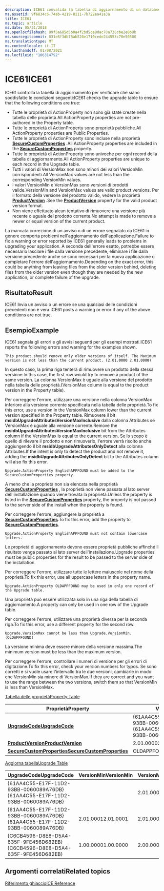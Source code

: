 ```yaml
---
description: ICE61 convalida la tabella di aggiornamento di un database di Windows Installer.
ms.assetid: 9f6834c6-74eb-4219-8111-7b722ea41a3a
title: ICE61
ms.topic: article
ms.date: 05/31/2018
ms.openlocfilehash: 89f5a685d5b0a4f2bd5ce8dac70a738cbe2e0b9b
ms.sourcegitcommit: 831e8f3db78ab820e1710cede244553c70e50500
ms.translationtype: MT
ms.contentlocale: it-IT
ms.lasthandoff: 01/08/2021
ms.locfileid: "106314792"
---
```

# <a name="ice61"></a><span data-ttu-id="81692-103">ICE61</span><span class="sxs-lookup"><span data-stu-id="81692-103">ICE61</span></span>

<span data-ttu-id="81692-104">ICE61 controlla la tabella di aggiornamento per verificare che siano soddisfatte le condizioni seguenti:</span><span class="sxs-lookup"><span data-stu-id="81692-104">ICE61 checks the upgrade table to ensure that the following conditions are true:</span></span>

-   <span data-ttu-id="81692-105">Tutte le proprietà di ActionProperty non sono già state create nella tabella delle proprietà.</span><span class="sxs-lookup"><span data-stu-id="81692-105">All ActionProperty properties are not pre-authored in the Property table.</span></span>
-   <span data-ttu-id="81692-106">Tutte le proprietà di ActionProperty sono proprietà pubbliche.</span><span class="sxs-lookup"><span data-stu-id="81692-106">All ActionProperty properties are Public Properties.</span></span>
-   <span data-ttu-id="81692-107">Tutte le proprietà di ActionProperty sono incluse nella proprietà [**SecureCustomProperties**](securecustomproperties.md) .</span><span class="sxs-lookup"><span data-stu-id="81692-107">All ActionProperty properties are included in the [**SecureCustomProperties**](securecustomproperties.md) property.</span></span>
-   <span data-ttu-id="81692-108">Tutte le proprietà di ActionProperty sono univoche per ogni record della tabella di aggiornamento.</span><span class="sxs-lookup"><span data-stu-id="81692-108">All ActionProperty properties are unique to each record in the Upgrade table.</span></span>
-   <span data-ttu-id="81692-109">Tutti i valori di VersionMax non sono minori dei valori VersionMin corrispondenti.</span><span class="sxs-lookup"><span data-stu-id="81692-109">All VersionMax values are not less than the corresponding VersionMin values.</span></span>
-   <span data-ttu-id="81692-110">I valori VersionMin e VersionMax sono versioni di prodotti valide.</span><span class="sxs-lookup"><span data-stu-id="81692-110">VersionMin and VersionMax values are valid product versions.</span></span> <span data-ttu-id="81692-111">Per il formato della versione del prodotto valido, vedere la proprietà [**ProductVersion**](productversion.md) .</span><span class="sxs-lookup"><span data-stu-id="81692-111">See the [**ProductVersion**](productversion.md) property for the valid product version format.</span></span>
-   <span data-ttu-id="81692-112">Non viene effettuato alcun tentativo di rimuovere una versione più recente o uguale del prodotto corrente.</span><span class="sxs-lookup"><span data-stu-id="81692-112">No attempt is made to remove a newer or equal version of the current product.</span></span>

<span data-ttu-id="81692-113">La mancata correzione di un avviso o di un errore segnalato da ICE61 in genere comporta problemi nell'aggiornamento dell'applicazione.</span><span class="sxs-lookup"><span data-stu-id="81692-113">Failure to fix a warning or error reported by ICE61 generally leads to problems in upgrading your application.</span></span> <span data-ttu-id="81692-114">A seconda dell'errore esatto, potrebbe essere necessario lasciare i file dalla versione precedente, eliminare i file dalla versione precedente anche se sono necessari per la nuova applicazione o completare l'errore dell'aggiornamento.</span><span class="sxs-lookup"><span data-stu-id="81692-114">Depending on the exact error, this could be anything from leaving files from the older version behind, deleting files from the older version even though they are needed by the new application, or complete failure of the upgrade.</span></span>

## <a name="result"></a><span data-ttu-id="81692-115">Risultato</span><span class="sxs-lookup"><span data-stu-id="81692-115">Result</span></span>

<span data-ttu-id="81692-116">ICE61 Invia un avviso o un errore se una qualsiasi delle condizioni precedenti non è vera.</span><span class="sxs-lookup"><span data-stu-id="81692-116">ICE61 posts a warning or error if any of the above conditions are not true.</span></span>

## <a name="example"></a><span data-ttu-id="81692-117">Esempio</span><span class="sxs-lookup"><span data-stu-id="81692-117">Example</span></span>

<span data-ttu-id="81692-118">ICE61 segnala gli errori e gli avvisi seguenti per gli esempi mostrati.</span><span class="sxs-lookup"><span data-stu-id="81692-118">ICE61 reports the following errors and warning for the examples shown.</span></span>

``` syntax
This product should remove only older versions of itself. The Maximum version is not less than the current product. (2.01.0000 2.01.0000)
```

<span data-ttu-id="81692-119">In questo caso, la prima riga tenterà di rimuovere un prodotto della stessa versione.</span><span class="sxs-lookup"><span data-stu-id="81692-119">In this case, the first row would try to remove a product of the same version.</span></span> <span data-ttu-id="81692-120">La colonna VersionMax è uguale alla versione del prodotto nella tabella delle proprietà.</span><span class="sxs-lookup"><span data-stu-id="81692-120">(VersionMax column is equal to the product version in the Property table).</span></span>

<span data-ttu-id="81692-121">Per correggere l'errore, utilizzare una versione nella colonna VersionMax inferiore alla versione corrente specificata nella tabella delle proprietà.</span><span class="sxs-lookup"><span data-stu-id="81692-121">To fix this error, use a version in the VersionMax column lower than the current version specified in the Property table.</span></span> <span data-ttu-id="81692-122">Rimuovere il bit **msidbUpgradeAttributesVersionMaxInclusive** dalla colonna Attributes se VersionMax è uguale alla versione corrente.</span><span class="sxs-lookup"><span data-stu-id="81692-122">Remove the **msidbUpgradeAttributesVersionMaxInclusive** bit from the Attributes column if the VersionMax is equal to the current version.</span></span> <span data-ttu-id="81692-123">Se lo scopo è quello di rilevare il prodotto e non rimuoverlo, l'errore verrà risolto anche aggiungendo il bit **msidbUpgradeAttributesOnlyDetect** alla colonna Attributes.</span><span class="sxs-lookup"><span data-stu-id="81692-123">If the intent is only to detect the product and not remove it, adding the **msidbUpgradeAttributesOnlyDetect** bit to the Attributes column will also fix this error.</span></span>

``` syntax
Upgrade.ActionProperty EnglishAPPFOUND must be added to the SecureCustomProperties property.
```

<span data-ttu-id="81692-124">A meno che la proprietà non sia elencata nella proprietà [**SecureCustomProperties**](securecustomproperties.md) , la proprietà non viene passata al lato server dell'installazione quando viene trovata la proprietà.</span><span class="sxs-lookup"><span data-stu-id="81692-124">Unless the property is listed in the [**SecureCustomProperties**](securecustomproperties.md) property, the property is not passed to the server side of the install when the property is found.</span></span>

<span data-ttu-id="81692-125">Per correggere l'errore, aggiungere la proprietà a [**SecureCustomProperties**](securecustomproperties.md).</span><span class="sxs-lookup"><span data-stu-id="81692-125">To fix this error, add the property to [**SecureCustomProperties**](securecustomproperties.md).</span></span>

``` syntax
Upgrade.ActionProperty EnglishAPPFOUND must not contain lowercase letters.
```

<span data-ttu-id="81692-126">Le proprietà di aggiornamento devono essere proprietà pubbliche affinché il risultato venga passato al lato server dell'installazione.</span><span class="sxs-lookup"><span data-stu-id="81692-126">Upgrade properties must be public properties for the result to be passed to the server side of the installation.</span></span>

<span data-ttu-id="81692-127">Per correggere l'errore, utilizzare tutte le lettere maiuscole nel nome della proprietà.</span><span class="sxs-lookup"><span data-stu-id="81692-127">To fix this error, use all uppercase letters in the property name.</span></span>

``` syntax
Upgrade.ActionProperty OLDAPPFOUND may be used in only one record of the Upgrade table.
```

<span data-ttu-id="81692-128">Una proprietà può essere utilizzata solo in una riga della tabella di aggiornamento.</span><span class="sxs-lookup"><span data-stu-id="81692-128">A property can only be used in one row of the Upgrade table.</span></span>

<span data-ttu-id="81692-129">Per correggere l'errore, utilizzare una proprietà diversa per la seconda riga.</span><span class="sxs-lookup"><span data-stu-id="81692-129">To fix this error, use a different property for the second row.</span></span>

``` syntax
Upgrade.VersionMax cannot be less than Upgrade.VersionMin. (OLDAPPFOUND)
```

<span data-ttu-id="81692-130">La versione minima deve essere minore della versione massima.</span><span class="sxs-lookup"><span data-stu-id="81692-130">The minimum version must be less than the maximum version.</span></span>

<span data-ttu-id="81692-131">Per correggere l'errore, controllare i numeri di versione per gli errori di digitazione.</span><span class="sxs-lookup"><span data-stu-id="81692-131">To fix this error, check your version numbers for typos.</span></span> <span data-ttu-id="81692-132">Se sono corretti e si vuole usare l'intervallo tra le due versioni, cambiarle in modo che VersionMin sia minore di VersionMax.</span><span class="sxs-lookup"><span data-stu-id="81692-132">If they are correct and you want to use the range between the two versions, switch them so that VersionMin is less than VersionMax.</span></span>

[<span data-ttu-id="81692-133">Tabella delle proprietà</span><span class="sxs-lookup"><span data-stu-id="81692-133">Property Table</span></span>](property-table.md)



| <span data-ttu-id="81692-134">Proprietà</span><span class="sxs-lookup"><span data-stu-id="81692-134">Property</span></span>                                                 | <span data-ttu-id="81692-135">Valore</span><span class="sxs-lookup"><span data-stu-id="81692-135">Value</span></span>                                  |
|----------------------------------------------------------|----------------------------------------|
| [<span data-ttu-id="81692-136">**UpgradeCode**</span><span class="sxs-lookup"><span data-stu-id="81692-136">**UpgradeCode**</span></span>](upgradecode.md)                       | <span data-ttu-id="81692-137">{61AA4C55-E17F-11D2-93BB-0060089A76DB}</span><span class="sxs-lookup"><span data-stu-id="81692-137">{61AA4C55-E17F-11D2-93BB-0060089A76DB}</span></span> |
| [<span data-ttu-id="81692-138">**ProductVersion**</span><span class="sxs-lookup"><span data-stu-id="81692-138">**ProductVersion**</span></span>](productversion.md)                 | <span data-ttu-id="81692-139">2.01.0000</span><span class="sxs-lookup"><span data-stu-id="81692-139">2.01.0000</span></span>                              |
| [<span data-ttu-id="81692-140">**SecureCustomProperties**</span><span class="sxs-lookup"><span data-stu-id="81692-140">**SecureCustomProperties**</span></span>](securecustomproperties.md) | <span data-ttu-id="81692-141">OLDAPPFOUND</span><span class="sxs-lookup"><span data-stu-id="81692-141">OLDAPPFOUND</span></span>                            |



 

[<span data-ttu-id="81692-142">Aggiorna tabella</span><span class="sxs-lookup"><span data-stu-id="81692-142">Upgrade Table</span></span>](upgrade-table.md)



| <span data-ttu-id="81692-143">UpgradeCode</span><span class="sxs-lookup"><span data-stu-id="81692-143">UpgradeCode</span></span>                            | <span data-ttu-id="81692-144">VersionMin</span><span class="sxs-lookup"><span data-stu-id="81692-144">VersionMin</span></span> | <span data-ttu-id="81692-145">VersionMax</span><span class="sxs-lookup"><span data-stu-id="81692-145">VersionMax</span></span> | <span data-ttu-id="81692-146">Linguaggio</span><span class="sxs-lookup"><span data-stu-id="81692-146">Language</span></span> | <span data-ttu-id="81692-147">Attributi</span><span class="sxs-lookup"><span data-stu-id="81692-147">Attributes</span></span> | <span data-ttu-id="81692-148">Rimuovi</span><span class="sxs-lookup"><span data-stu-id="81692-148">Remove</span></span>                | <span data-ttu-id="81692-149">ActionProperty</span><span class="sxs-lookup"><span data-stu-id="81692-149">ActionProperty</span></span>  |
|----------------------------------------|------------|------------|----------|------------|-----------------------|-----------------|
| <span data-ttu-id="81692-150">{61AA4C55-E17F-11D2-93BB-0060089A76DB}</span><span class="sxs-lookup"><span data-stu-id="81692-150">{61AA4C55-E17F-11D2-93BB-0060089A76DB}</span></span> |            | <span data-ttu-id="81692-151">2.01.0000</span><span class="sxs-lookup"><span data-stu-id="81692-151">2.01.0000</span></span>  |          | <span data-ttu-id="81692-152">513</span><span class="sxs-lookup"><span data-stu-id="81692-152">513</span></span>        |                       | <span data-ttu-id="81692-153">OLDAPPFOUND</span><span class="sxs-lookup"><span data-stu-id="81692-153">OLDAPPFOUND</span></span>     |
| <span data-ttu-id="81692-154">{61AA4C55-E17F-11D2-93BB-0060089A76DB}</span><span class="sxs-lookup"><span data-stu-id="81692-154">{61AA4C55-E17F-11D2-93BB-0060089A76DB}</span></span> | <span data-ttu-id="81692-155">2.01.0001</span><span class="sxs-lookup"><span data-stu-id="81692-155">2.01.0001</span></span>  | <span data-ttu-id="81692-156">2.01.0000</span><span class="sxs-lookup"><span data-stu-id="81692-156">2.01.0000</span></span>  |          |            |                       | <span data-ttu-id="81692-157">OLDAPPFOUND</span><span class="sxs-lookup"><span data-stu-id="81692-157">OLDAPPFOUND</span></span>     |
| <span data-ttu-id="81692-158">{C6CB4596-D8E8-D5A4-635F-9FE456D682EB}</span><span class="sxs-lookup"><span data-stu-id="81692-158">{C6CB4596-D8E8-D5A4-635F-9FE456D682EB}</span></span> | <span data-ttu-id="81692-159">1.00.0000</span><span class="sxs-lookup"><span data-stu-id="81692-159">1.00.0000</span></span>  | <span data-ttu-id="81692-160">2.00.0000</span><span class="sxs-lookup"><span data-stu-id="81692-160">2.00.0000</span></span>  | <span data-ttu-id="81692-161">1033</span><span class="sxs-lookup"><span data-stu-id="81692-161">1033</span></span>     |            | <span data-ttu-id="81692-162">\[AppFeatureEnglish\]</span><span class="sxs-lookup"><span data-stu-id="81692-162">\[AppFeatureEnglish\]</span></span> | <span data-ttu-id="81692-163">EnglishAPPFOUND</span><span class="sxs-lookup"><span data-stu-id="81692-163">EnglishAPPFOUND</span></span> |



 

## <a name="related-topics"></a><span data-ttu-id="81692-164">Argomenti correlati</span><span class="sxs-lookup"><span data-stu-id="81692-164">Related topics</span></span>

<dl> <dt>

[<span data-ttu-id="81692-165">Riferimento ghiaccio</span><span class="sxs-lookup"><span data-stu-id="81692-165">ICE Reference</span></span>](ice-reference.md)
</dt> </dl>

 

 



